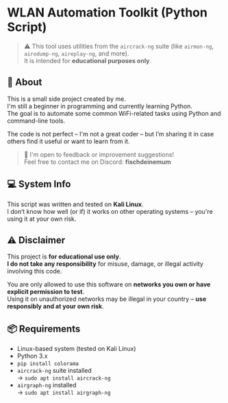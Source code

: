 # WLAN Automation Toolkit (Python Script)

> ⚠️ This tool uses utilities from the `aircrack-ng` suite (like `airmon-ng`, `airodump-ng`, `aireplay-ng`, and more).  
> It is intended for **educational purposes only**.

## 📌 About

This is a small side project created by me.  
I'm still a beginner in programming and currently learning Python.  
The goal is to automate some common WiFi-related tasks using Python and command-line tools.

The code is not perfect – I'm not a great coder – but I’m sharing it in case others find it useful or want to learn from it.

> 💬 I'm open to feedback or improvement suggestions!  
> Feel free to contact me on Discord: **fischdeinemum**

## 💻 System Info

This script was written and tested on **Kali Linux**.  
I don’t know how well (or if) it works on other operating systems – you're using it at your own risk.

## ⚠️ Disclaimer

This project is **for educational use only**.  
**I do not take any responsibility** for misuse, damage, or illegal activity involving this code.

You are only allowed to use this software on **networks you own or have explicit permission to test**.  
Using it on unauthorized networks may be illegal in your country – **use responsibly and at your own risk**.

## 📦 Requirements

- Linux-based system (tested on Kali Linux)
- Python 3.x
- `pip install colorama`
- `aircrack-ng` suite installed  
  → `sudo apt install aircrack-ng`
- `airgraph-ng` installed  
  → `sudo apt install airgraph-ng`

